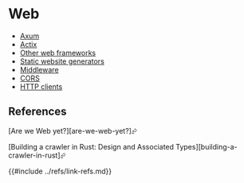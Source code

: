 # Web

- [Axum](axum.md)
- [Actix](actix.md)
- [Other web frameworks](other_frameworks.md)
- [Static website generators](static_website_generators.md)
- [Middleware](middleware.md)
- [CORS](cors.md)
- [HTTP clients](http_clients.md)

## References

[Are we Web yet?][are-we-web-yet?]⮳

[Building a crawler in Rust: Design and Associated Types][building-a-crawler-in-rust]⮳

{{#include ../refs/link-refs.md}}
